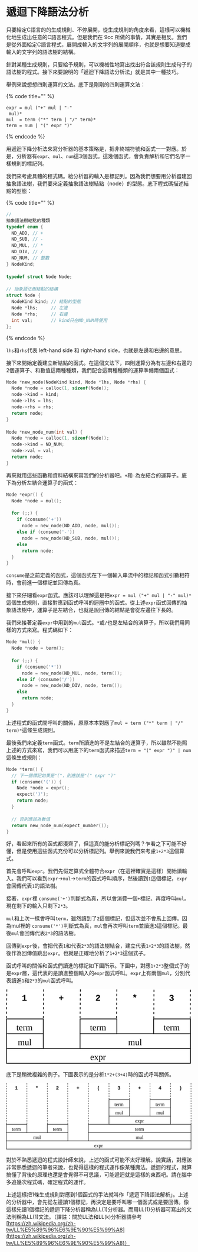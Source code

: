 # 遞迴下降語法分析

只要給定C語言的的生成規則、不停展開，從生成規則的角度來看，這樣可以機械化地生成出任意的C語言程式。但是我們在 9cc 所做的事情，其實是相反。我們是從外面給定C語言程式，展開成輸入的文字列的展開順序，也就是想要知道變成輸入的文字列的語法樹的結構。

針對某種生成規則，只要給予規則，可以機械性地寫出找出符合該規則生成句子的語法樹的程式。接下來要說明的「遞迴下降語法分析法」就是其中一種技巧。

舉例來說想想四則運算的文法。底下是剛剛的四則運算文法：

{% code title="" %}
```text
expr = mul ("+" mul | "-"
 mul)*
mul  = term ("*" term | "/" term)*
term = num | "(" expr ")"
```
{% endcode %}

用遞迴下降分析法來寫分析器的基本策略是，把非終端符號和函式一一對應。於是，分析器有`expr`、`mul`、`num`這3個函式。這幾個函式，會負責解析和它們名字一樣規則的標記列。

我們來考慮具體的程式碼。給分析器的輸入是標記列。因為我們想要用分析器建回抽象語法樹，我們要來定義抽象語法樹結點（node）的型態。底下程式碼描述結點的型態：

{% code title="" %}
```c
// 
抽象語法樹結點的種類
typedef enum {
  ND_ADD, // +
  ND_SUB, // -
  ND_MUL, // *
  ND_DIV, // /
  ND_NUM, // 整數
} NodeKind;

typedef struct Node Node;

// 抽象語法樹結點的結構
struct Node {
  NodeKind kind; // 結點的型態
  Node *lhs;     // 左邊
  Node *rhs;     // 右邊
  int val;       // kind只在ND_NUM時使用
};
```
{% endcode %}

`lhs`和`rhs`代表 left-hand side 和 right-hand side，也就是左邊和右邊的意思。

接下來開始定義建立新結點的函式。在這個文法下，四則運算分為有左邊和右邊的2個運算子、和數值這兩種種類，我們配合這兩種種類的運算準備兩個函式：

```c
Node *new_node(NodeKind kind, Node *lhs, Node *rhs) {
  Node *node = calloc(1, sizeof(Node));
  node->kind = kind;
  node->lhs = lhs;
  node->rhs = rhs;
  return node;
}

Node *new_node_num(int val) {
  Node *node = calloc(1, sizeof(Node));
  node->kind = ND_NUM;
  node->val = val;
  return node;
}

```

再來就用這些函數和資料結構來寫我們的分析器吧。`+`和`-`為左結合的運算子。底下為分析左結合運算子的函式：

```c
Node *expr() {
  Node *node = mul();

  for (;;) {
    if (consume('+'))
      node = new_node(ND_ADD, node, mul());
    else if (consume('-'))
      node = new_node(ND_SUB, node, mul());
    else
      return node;
  }
}
```

`consume`是之前定義的函式，這個函式在下一個輸入串流中的標記和函式引數相符時，會前進一個標記並回傳為真。

接下來仔細看`expr`函式。應該可以理解這是把`expr = mul ("+" mul | "-" mul)*`這個生成規則，直接對應到函式呼叫的迴圈中的函式。從上述`expr`函式回傳的抽象語法樹中，運算子是左結合，也就是說回傳的結點是會從左邊往下長的。

我們來接著定義`expr`中用到的`mul`函式。`*`或`/`也是左結合的演算子，所以我們用同樣的方式來寫。程式碼如下：

```c
Node *mul() {
  Node *node = term();

  for (;;) {
    if (consume('*'))
      node = new_node(ND_MUL, node, term());
    else if (consume('/'))
      node = new_node(ND_DIV, node, term());
    else
      return node;
  }
}
```

上述程式的函式間呼叫的關係，原原本本對應了`mul = term ("*" term | "/" term)*`這條生成規則。

最後我們來定義`term`函式。`term`所讀進的不是左結合的運算子，所以雖然不能照上述的方式來寫，我們可以用底下的`term`函式來描述`term = "(" expr ")" | num`這條生成規則：

```c
Node *term() {
  // 下一個標記如果是"("，則應該是"(" expr ")"
  if (consume('(')) {
    Node *node = expr();
    expect(')');
    return node;
  }

  // 否則應該為數值
  return new_node_num(expect_number());
}
```

好，看起來所有的函式都湊齊了，但這真的能分析標記列嗎？乍看之下可能不好懂，但是使用這些函式充份可以分析標記列。舉例來說我們來考慮`1+2*3`這個算式。

首先會呼叫`expr`。我們先假定算式全體符合`expr`（在這裡確實是這樣）開始讀輸入。我們可以看到`expr`→`mul`→`term`的函式呼叫順序，然後讀到`1`這個標記，`expr`會回傳代表`1`的語法樹。

接著，`expr`裡 `consume('+')`判斷式為真，所以會消費一個`+`標記、再度呼叫`mul`。現在剩下的輸入只剩下`2*3`。

`mul`和上次一樣會呼叫`term`，雖然讀到了`2`這個標記，但這次並不會馬上回傳。因為mul裡的 `consume('*')`判斷式為真，`mul`會再次呼叫`term`並讀進`3`這個標記。最後`mul`會回傳代表`2*3`的語法樹。

回傳到`expr`後，會把代表`1`和代表`2*3`的語法樹結合，建立代表`1+2*3`的語法樹，然後作為回傳值跳出`expr`。也就是正確地分析了`1+2*3`這個式子。

函式呼叫的關係和函式們讀進的標記如下圖所示。下圖中，對應`1+2*3`整個式子的是`expr`層，這代表的是讀進整個輸入的`expr`函式呼叫。`expr`上有兩個`mul`，分別代表讀進`1`和`2*3`的`mul`函式呼叫。

![1+2\*3&#x7684;&#x547C;&#x53EB;&#x5716;&#xFF08;call graph&#xFF09;](../../.gitbook/assets/index%20%286%29.svg)

底下是稍微複雜的例子。下圖表示的是分析`1*2+(3+4)`時的函式呼叫關係。

![1\*2+\(3+4\)&#x7684;&#x547C;&#x53EB;&#x5716;](../../.gitbook/assets/index%20%2815%29.svg)

對於不熟悉遞迴的程式設計師來說，上述的函式可能不太好理解。說實話，對應該非常熟悉遞迴的筆者來說，也覺得這樣的程式運作像某種魔法。遞迴的程式，就算搞懂了背後的原理也還是會覺得不可思議，可能遞迴就是這樣的東西吧。請在腦中多追幾次程式碼，確定程式的運作。

上述這樣把1條生成規則對應到1個函式的手法就叫作「遞迴下降語法解析」。上述的分析器中，會先從左邊讀1個標記，再決定是要呼叫哪一個函式或是要回傳。像這樣先讀1個標記的遞迴下降分析器稱為LL\(1\)分析器。而用LL\(1\)分析器可寫出的文法則稱為LL\(1\)文法。（譯註：關於LL法和LL\(k\)分析器請參考[https://zh.wikipedia.org/zh-tw/LL%E5%89%96%E6%9E%90%E5%99%A8](https://zh.wikipedia.org/zh-tw/LL%E5%89%96%E6%9E%90%E5%99%A8)）


